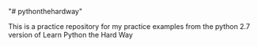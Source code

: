 "# pythonthehardway" 

This is a practice repository for my practice examples from
the python 2.7 version of Learn Python the Hard Way
